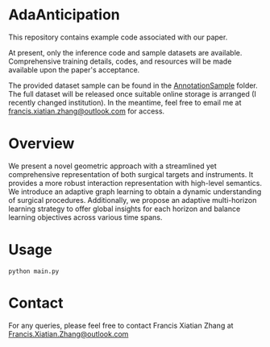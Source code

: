 # AdaAnticipation

This repository contains example code associated with our paper. 

At present, only the inference code and sample datasets are available. Comprehensive training details, codes, and resources will be made available upon the paper's acceptance.

The provided dataset sample can be found in the [AnnotationSample](https://github.com/FrancisXZhang/AdaAnticipation/tree/main/AnnotationSample) folder. The full dataset will be released once suitable online storage is arranged (I recently changed institution). In the meantime, feel free to email me at <francis.xiatian.zhang@outlook.com> for access.

# Overview
We present a novel geometric approach with a streamlined yet comprehensive representation of both surgical targets and instruments. It provides a more robust interaction representation with high-level semantics. We introduce an adaptive graph learning to obtain a dynamic understanding of surgical procedures. Additionally, we propose an adaptive multi-horizon learning strategy to offer global insights for each horizon and balance learning objectives across various time spans. 
# Usage
```
python main.py
```
# Contact
For any queries, please feel free to contact Francis Xiatian Zhang at Francis.Xiatian.Zhang@outlook.com
